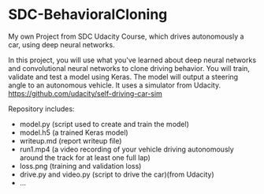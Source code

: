 # SDC-BehavioralCloning
My own Project from SDC Udacity Course, which drives autonomously a car, using deep neural networks.

In this project, you will use what you've learned about deep neural networks and convolutional neural networks to clone driving behavior. You will train, validate and test a model using Keras. The model will output a steering angle to an autonomous vehicle. It uses a simulator from Udacity.
https://github.com/udacity/self-driving-car-sim

Repository includes:
* model.py (script used to create and train the model)
* model.h5 (a trained Keras model)
* writeup.md (report writeup file)
* run1.mp4 (a video recording of your vehicle driving autonomously around the track for at least one full lap)
* loss.png (training and validation loss)
* drive.py and video.py (script to drive the car)(from Udacity)
* ...
